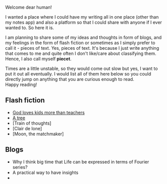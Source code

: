 Welcome dear human! <br>   

I wanted a place where I could have my writing all in one place (other than my notes app) and also a platform so that I could share with anyone if I ever wanted to.
So here it is.

I am planning to share some of my ideas and thoughts in form of blogs, and my feelings in the form of flash fiction or sometimes as I simply prefer to call it - pieces of text. Yes, pieces of text. It's because I just write anything that comes to me and quite often I don't like/care about classifying them. Hence, I also call myself **piecet**.

Times are a little unstable, so they would come out slow but yes, I want to put it out all eventually. I would list all of them here below so you could directly jump on anything that you are curious enough to read. <br> 
Happy reading!

## Flash fiction
 - [God loves kids more than teachers](https://jay22kar.me/thoughts-and-feelings/god-loves-kids-more-than-teachers)
 - [A tree](jay22kar.me/thoughts-and-feelings/a-tree)
 - [Train of thoughts]
 - [Clair de lone]
 - [Moon, the matchmaker]

## Blogs
- Why I think big time that Life can be expressed in terms of Fourier series?
- A practical way to have insights
- 
